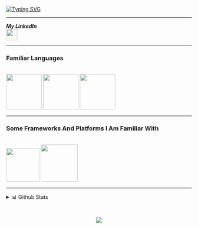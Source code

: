 [![Typing SVG](https://readme-typing-svg.demolab.com?font=Fira+Code&pause=1000&color=F70000&random=false&width=435&lines=Hi+I'm+Fran;I'm+a+future+Software+Engineer;I+love+Coding+and+Cats)](https://git.io/typing-svg)

---

<b><i>My LinkedIn</i></b>  
[<img height="30" src="https://img.shields.io/badge/linkedin-blue.svg?&style=for-the-badge&logo=linkedin&logoColor=white"/>][linkedin]

---

### **Familiar Languages**
<br>
<code><img height="96" src="https://img.icons8.com/fluency/96/null/python.png"/></code>
<code><img height="96" src="https://img.icons8.com/fluency/96/null/c-plus-plus-logo.png"/></code>
<code><img height="96" src="https://img.icons8.com/color/96/null/javascript--v1.png"/></code>

---

### **Some Frameworks And Platforms I Am Familiar With**
<br>
<code><img height="90" src="https://img.icons8.com/fluency/96/null/visual-studio-code-2019.png"/></code>
<code><img height="100" src="https://img.icons8.com/plasticine/100/000000/github-squared.png"/></code>

---

<details>
<summary>📊 Github Stats</summary>
<p align="center">

<table align="center" style="border-collapse: collapse; border: none;">
  <tr>
    <td style="border: none;"><img src="https://github-readme-stats.vercel.app/api?username=moonmanfran&theme=dark&show_icons=true&hide_border=true&count_private=true"/></td>
    <td style="border: none;"><img src="https://github-readme-streak-stats.herokuapp.com/?user=moonmanfran&theme=dark&hide_border=true" /></td>
  </tr>
  <tr>
    <td style="border: none;"><img src="https://github-readme-stats.vercel.app/api/top-langs/?username=moonmanfran&theme=dark&show_icons=true&hide_border=true&layout=compact" /></td>
    <td style="border: none;"><img src="https://github-profile-trophy.vercel.app/?username=moonmanfran&theme=dracula" alt="Fran's github trophy"/></td>
  </tr>
</table>

</p>
</details>

<br>
<h3 align="center"> 
  <img src="https://komarev.com/ghpvc/?username=moonmanfran&color=000000&style=for-the-badge&abbreviated=true" />
</h3>

[linkedin]: https://www.linkedin.com/in/francisco-chang-jr-39727725b/
